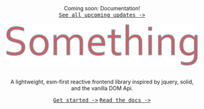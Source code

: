 <div align="center">
  Coming soon: Documentation!<br>
  <kbd><a href="/docs/coming-soon.md">See all upcoming updates -&gt;</a></kbd><br><br>
  <img src="../drawing.png" width="600" />
  <br><br>
  
  A lightweight, esm-first reactive frontend library inspired by jquery, solid, and the vanilla DOM Api.

  <kbd><a href="/docs/get-started.md">Get started -&gt;</a></kbd>
  <kbd><a href="/docs/api.md">Read the docs -&gt;</a></kbd>
</div>

